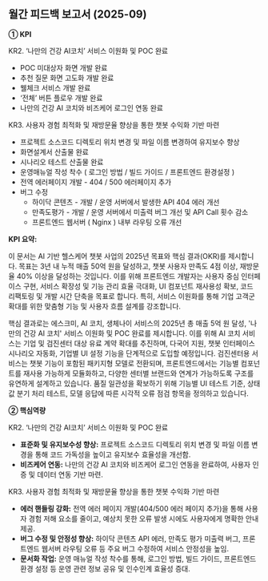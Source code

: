 ## 월간 피드백 보고서 (2025-09)

**① KPI**

KR2. ‘나만의 건강 AI코치’ 서비스 이원화 및 POC 완료

*   POC 미대상자 화면 개발 완료
*   추천 질문 화면 고도화 개발 완료
*   웰체크 서비스 개발 완료
*   ‘전체’ 버튼 플로우 개발 완료
*   나만의 건강 AI 코치와 비즈케어 로그인 연동 완료

KR3. 사용자 경험 최적화 및 재방문율 향상을 통한 챗봇 수익화 기반 마련

*   프로젝트 소스코드 디렉토리 위치 변경 및 파일 이름 변경하여 유지보수 향상
*   화면설계서 산출물 완료
*   시나리오 테스트 산출물 완료
*   운영매뉴얼 작성 착수 ( 로그인 방법 / 빌드 가이드 / 프론트엔드 환경설정 )
*   전역 에러페이지 개발 - 404 / 500 에러페이지 추가
*   버그 수정
    *   하이닥 콘텐츠 - 개발 / 운영 서버에서 발생한 API 404 에러 개선
    *   만족도평가 - 개발 / 운영 서버에서 미출력 버그 개선 및 API Call 횟수 감소
    *   프론트엔드 웹서버 ( Nginx ) 내부 라우팅 오류 개선

**KPI 요약:**

이 문서는 AI 기반 헬스케어 챗봇 사업의 2025년 목표와 핵심 결과(OKR)를 제시합니다. 목표는 3년 내 누적 매출 50억 원을 달성하고, 챗봇 사용자 만족도 4점 이상, 재방문율 40% 이상을 달성하는 것입니다. 이를 위해 프론트엔드 개발자는 사용자 중심 인터페이스 구현, 서비스 확장성 및 기능 관리 효율 극대화, UI 컴포넌트 재사용성 확보, 코드 리팩토링 및 개발 시간 단축을 목표로 합니다. 특히, 서비스 이원화를 통해 기업 고객군 확대를 위한 맞춤형 기능 및 사용자 흐름 설계를 강조합니다.

핵심 결과로는 에스크미, AI 코치, 생체나이 서비스의 2025년 총 매출 5억 원 달성, '나만의 건강 AI 코치' 서비스 이원화 및 POC 완료를 제시합니다. 이를 위해 AI 코치 서비스는 기업 및 검진센터 대상 유료 계약 확대를 추진하며, 다국어 지원, 챗봇 인터페이스 시나리오 자동화, 기업별 UI 설정 기능을 단계적으로 도입할 예정입니다. 검진센터용 서비스는 챗봇 기능이 포함된 패키지형 모델로 전환되며, 프론트엔드에서는 기능별 컴포넌트를 재사용 가능하게 모듈화하고, 다양한 센터별 브랜드와 연계가 가능하도록 구조를 유연하게 설계하고 있습니다. 품질 일관성을 확보하기 위해 기능별 UI 테스트 기준, 상태값 분기 처리 테스트, 모델 응답에 따른 시각적 오류 점검 항목을 정의하고 있습니다.

**② 핵심역량**

KR2. ‘나만의 건강 AI코치’ 서비스 이원화 및 POC 완료

*   **표준화 및 유지보수성 향상:** 프로젝트 소스코드 디렉토리 위치 변경 및 파일 이름 변경을 통해 코드 가독성을 높이고 유지보수 효율성을 개선함.
*   **비즈케어 연동:** 나만의 건강 AI 코치와 비즈케어 로그인 연동을 완료하여, 사용자 인증 및 데이터 연동 기반 마련.

KR3. 사용자 경험 최적화 및 재방문율 향상을 통한 챗봇 수익화 기반 마련

*   **에러 핸들링 강화:** 전역 에러 페이지 개발(404/500 에러 페이지 추가)을 통해 사용자 경험 저해 요소를 줄이고, 예상치 못한 오류 발생 시에도 사용자에게 명확한 안내 제공.
*   **버그 수정 및 안정성 향상:** 하이닥 콘텐츠 API 에러, 만족도 평가 미출력 버그, 프론트엔드 웹서버 라우팅 오류 등 주요 버그 수정하여 서비스 안정성을 높임.
*   **문서화 작업:** 운영 매뉴얼 작성 착수를 통해, 로그인 방법, 빌드 가이드, 프론트엔드 환경 설정 등 운영 관련 정보 공유 및 인수인계 효율성 증대.